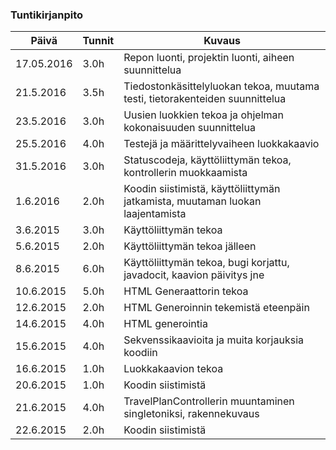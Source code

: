 ### Tuntikirjanpito
Päivä | Tunnit | Kuvaus
--------------- | ----- | ------
17.05.2016 | 3.0h | Repon luonti, projektin luonti, aiheen suunnittelua
21.5.2016 | 3.5h | Tiedostonkäsittelyluokan tekoa, muutama testi, tietorakenteiden suunnittelua
23.5.2016 | 3.0h | Uusien luokkien tekoa ja ohjelman kokonaisuuden suunnittelua
25.5.2016 | 4.0h | Testejä ja määrittelyvaiheen luokkakaavio
31.5.2016 | 3.0h | Statuscodeja, käyttöliittymän tekoa, kontrollerin muokkaamista
1.6.2016 | 2.0h | Koodin siistimistä, käyttöliittymän jatkamista, muutaman luokan laajentamista
3.6.2015 | 3.0h | Käyttöliittymän tekoa
5.6.2015 | 2.0h | Käyttöliittymän tekoa jälleen
8.6.2015 | 6.0h | Käyttöliittymän tekoa, bugi korjattu, javadocit, kaavion päivitys jne
10.6.2015| 5.0h | HTML Generaattorin tekoa
12.6.2015| 2.0h | HTML Generoinnin tekemistä eteenpäin
14.6.2015| 4.0h | HTML generointia
15.6.2015| 4.0h | Sekvenssikaavioita ja muita korjauksia koodiin
16.6.2015| 1.0h | Luokkakaavion tekoa
20.6.2015| 1.0h | Koodin siistimistä
21.6.2015| 4.0h | TravelPlanControllerin muuntaminen singletoniksi, rakennekuvaus
22.6.2015| 2.0h | Koodin siistimistä

